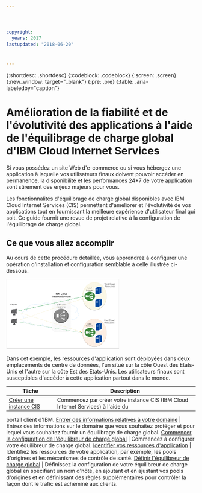 ```yaml
---



copyright:
  years: 2017
lastupdated: "2018-06-20"


---
```


{:shortdesc: .shortdesc}
{:codeblock: .codeblock}
{:screen: .screen}
{:new_window: target="_blank"}
{:pre: .pre}
{:table: .aria-labeledby="caption"}

# Amélioration de la fiabilité et de l'évolutivité des applications à l'aide de l'équilibrage de charge global d'IBM Cloud Internet Services
Si vous possédez un site Web d'e-commerce ou si vous hébergez une application à laquelle vos utilisateurs finaux doivent pouvoir accéder en permanence, la disponibilité et les performances 24*7 de votre application sont sûrement des enjeux majeurs pour vous.  

Les fonctionnalités d'équilibrage de charge global disponibles avec IBM Cloud Internet Services (CIS) permettent d'améliorer et l'évolutivité de vos applications tout en fournissant la meilleure expérience d'utilisateur final qui soit. Ce guide fournit une revue de projet relative à la configuration de l'équilibrage de charge global.   

## Ce que vous allez accomplir

Au cours de cette procédure détaillée, vous apprendrez à configurer une opération d'installation et configuration semblable à celle illustrée ci-dessous. 

<img src="images/Reliability1.png" alt="drawing" style="width: 300px;"/>

Dans cet exemple, les ressources d'application sont déployées dans deux emplacements de centre de données, l'un situé sur la côte Ouest des Etats-Unis et l'autre sur la côte Est des Etats-Unis. Les  utilisateurs finaux sont susceptibles d'accéder à cette application partout dans le monde.  

Tâche | Description
------------- | -------------
[Créer une instance CIS](create-cis.html) | Commencez par créer votre instance CIS (IBM Cloud Internet Services) à l'aide du
portail client d'IBM.
[Entrer des informations relatives à votre domaine](input-domain.html) | Entrez des informations sur le domaine que vous souhaitez protéger et pour lequel vous souhaitez fournir un équilibrage de charge global.
[Commencer la configuration de l'équilibreur de charge global](begin-config.html) | Commencez à configurer votre équilibreur de charge global.
[Identifier vos ressources d'application](identify-app-resources.html) | Identifiez les ressources de votre application, par exemple, les pools d'origines et les mécanismes de contrôle de santé.
[Définir l'équilibreur de charge global](define-global-lb.html) | Définissez la configuration de votre équilibreur de charge global en spécifiant un nom d'hôte, en ajoutant et en ajustant vos pools d'origines et en définissant des règles supplémentaires pour contrôler la façon dont le trafic est acheminé aux clients.
